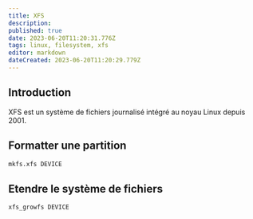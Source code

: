 ```yaml
---
title: XFS
description: 
published: true
date: 2023-06-20T11:20:31.776Z
tags: linux, filesystem, xfs
editor: markdown
dateCreated: 2023-06-20T11:20:29.779Z
---
```


## Introduction
XFS est un système de fichiers journalisé intégré au noyau Linux depuis 2001.

## Formatter une partition
```bash
mkfs.xfs DEVICE
```

## Etendre le système de fichiers
```bash
xfs_growfs DEVICE
```